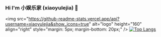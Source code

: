 ### Hi I'm 小娱乐家 (xiaoyulejia) 👋
<img src="https://github-readme-stats.vercel.app/api?username=xiaoyulejia&show_icons=true" alt="logo" height="160" align="right" style="margin: 5px; margin-bottom: 20px;" /\>
[![Top Langs](https://github-readme-stats.vercel.app/api/top-langs/?username=xiaoyulejia)](https://github.com/anuraghazra/github-readme-stats)

